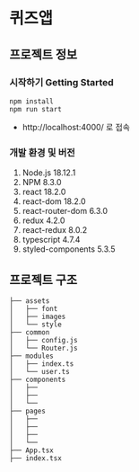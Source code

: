 # 퀴즈앱

## 프로젝트 정보

### 시작하기 Getting Started

```
npm install
npm run start
```

- http://localhost:4000/ 로 접속

### 개발 환경 및 버전

1.  Node.js 18.12.1
2.  NPM 8.3.0
3.  react 18.2.0
4.  react-dom 18.2.0
5.  react-router-dom 6.3.0
6.  redux 4.2.0
7.  react-redux 8.0.2
8.  typescript 4.7.4
9.  styled-components 5.3.5

## 프로젝트 구조

```
├── assets
│   ├── font
│   ├── images
│   └── style
├── common
│   ├── config.js
│   └── Router.js
├── modules
│   ├── index.ts
│   └── user.ts
├── components
│   ├──
│   ├──
│   └──
├── pages
│   ├──
│   ├──
│   ├──
│   └──
├── App.tsx
├── index.tsx
```
